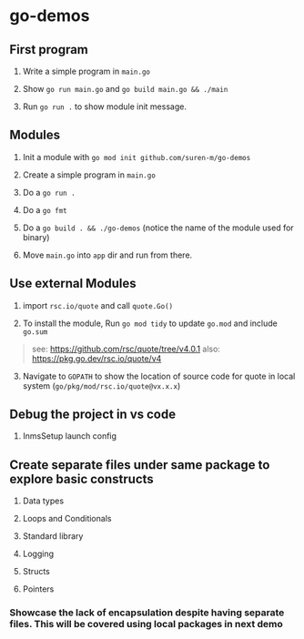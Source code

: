 # go-demos

## First program

1. Write a simple program in `main.go` 

2. Show `go run main.go` and `go build main.go && ./main`

3. Run `go run .` to show module init message.

## Modules

1. Init a module with `go mod init github.com/suren-m/go-demos`

2. Create a simple program in `main.go`

3. Do a `go run .`

4. Do a `go fmt`

5. Do a `go build . && ./go-demos` (notice the name of the module used for binary)

6. Move `main.go` into `app` dir and run from there.

## Use external Modules

1. import `rsc.io/quote` and call `quote.Go()`

2. To install the module, Run `go mod tidy` to update `go.mod` and include `go.sum`

> see: https://github.com/rsc/quote/tree/v4.0.1
> also: https://pkg.go.dev/rsc.io/quote/v4

3. Navigate to `GOPATH` to show the location of source code for quote in local system (`go/pkg/mod/rsc.io/quote@vx.x.x`)

## Debug the project in vs code

1. InmsSetup launch config

## Create separate files under same package to explore basic constructs

1. Data types

2. Loops and Conditionals

3. Standard library 

4. Logging

5. Structs

6. Pointers

### Showcase the lack of encapsulation despite having separate files. This will be covered using local packages in next demo
